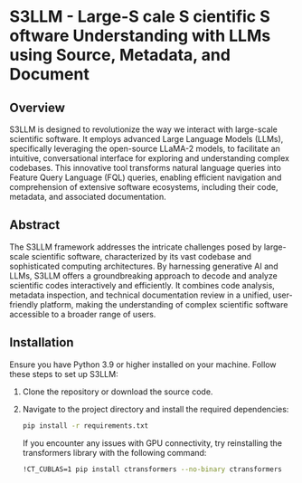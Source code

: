 # S3LLM - Large-S cale S cientific S oftware Understanding with LLMs using Source, Metadata, and Document

## Overview

S3LLM is designed to revolutionize the way we interact with large-scale scientific software. It employs advanced Large Language Models (LLMs), specifically leveraging the open-source LLaMA-2 models, to facilitate an intuitive, conversational interface for exploring and understanding complex codebases. This innovative tool transforms natural language queries into Feature Query Language (FQL) queries, enabling efficient navigation and comprehension of extensive software ecosystems, including their code, metadata, and associated documentation.

## Abstract

The S3LLM framework addresses the intricate challenges posed by large-scale scientific software, characterized by its vast codebase and sophisticated computing architectures. By harnessing generative AI and LLMs, S3LLM offers a groundbreaking approach to decode and analyze scientific codes interactively and efficiently. It combines code analysis, metadata inspection, and technical documentation review in a unified, user-friendly platform, making the understanding of complex scientific software accessible to a broader range of users.

## Installation

Ensure you have Python 3.9 or higher installed on your machine. Follow these steps to set up S3LLM:

1. Clone the repository or download the source code.
2. Navigate to the project directory and install the required dependencies:

   ```bash
   pip install -r requirements.txt
   ```

   If you encounter any issues with GPU connectivity, try reinstalling the transformers library with the following command:

   ```bash
   !CT_CUBLAS=1 pip install ctransformers --no-binary ctransformers
   ```
